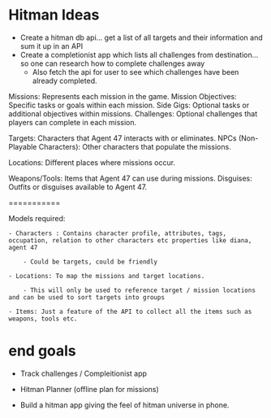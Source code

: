 # Hitman Ideas

- Create a hitman db api... get a list of all targets and their information and sum it up in an API
- Create a completionist app which lists all challenges from destination... so one can research how to complete challenges away
	- Also fetch the api for user to see which challenges have been already completed.

Missions: Represents each mission in the game.
        Mission Objectives: Specific tasks or goals within each mission.
        Side Gigs: Optional tasks or additional objectives within missions.
        Challenges: Optional challenges that players can complete in each mission.

Targets: Characters that Agent 47 interacts with or eliminates.
    NPCs (Non-Playable Characters): Other characters that populate the missions.

Locations: Different places where missions occur.

Weapons/Tools: Items that Agent 47 can use during missions.
    Disguises: Outfits or disguises available to Agent 47.

===========

Models required:

    - Characters : Contains character profile, attributes, tags, occupation, relation to other characters etc properties like diana, agent 47

        - Could be targets, could be friendly

    - Locations: To map the missions and target locations. 

        - This will only be used to reference target / mission locations and can be used to sort targets into groups

    - Items: Just a feature of the API to collect all the items such as weapons, tools etc.

# end goals

- Track challenges / Compleitionist app

- Hitman Planner (offline plan for missions)

- Build a hitman app giving the feel of hitman universe in phone.
